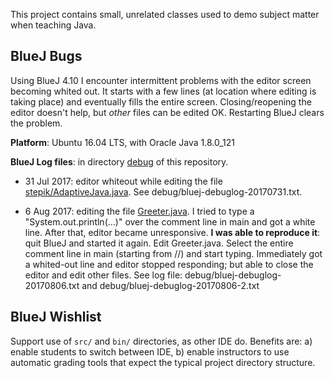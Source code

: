 This project contains small, unrelated classes used
to demo subject matter when teaching Java.

## BlueJ Bugs

Using BlueJ 4.10 I encounter intermittent problems with 
the editor screen becoming whited out.  It starts with
a few lines (at location where editing is taking place)
and eventually fills the entire screen.  Closing/reopening
the editor doesn't help, but *other* files can be edited OK.
Restarting BlueJ clears the problem. 

**Platform**: Ubuntu 16.04 LTS, with Oracle Java 1.8.0_121

**BlueJ Log files**: in directory [debug](debug) of this repository.

* 31 Jul 2017: editor whiteout while editing the file [stepik/AdaptiveJava.java](stepik/AdaptiveJava.java). See debug/bluej-debuglog-20170731.txt.

* 6 Aug 2017: editing the file [Greeter.java](Greeter.java). I tried to type a "System.out.println(...)" over the comment line in main and got a white line. After that, editor became unresponsive.  **I was able to reproduce it**: quit BlueJ and started it again. Edit Greeter.java. Select the entire comment line in main (starting from //) and start typing. Immediately got a whited-out line and editor stopped responding; but able to close the editor and edit other files.
    See log file: debug/bluej-debuglog-20170806.txt and debug/bluej-debuglog-20170806-2.txt  

## BlueJ Wishlist

Support use of `src/` and `bin/` directories, as other IDE do.
Benefits are: a) enable students to switch between IDE,
b) enable instructors to use automatic grading tools that
expect the typical project directory structure.

